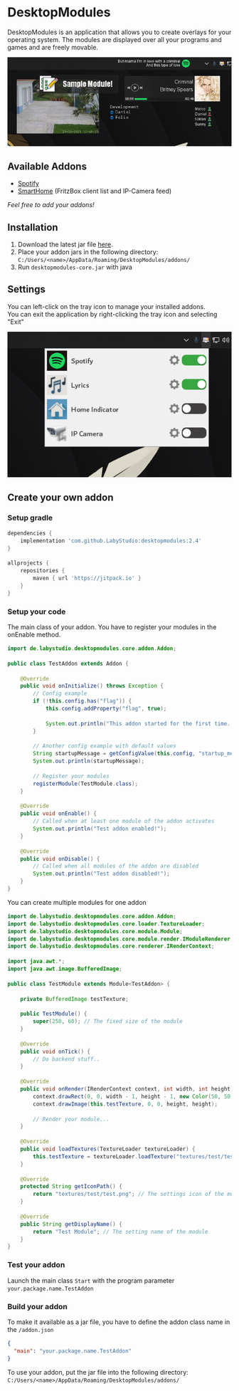 # DesktopModules
DesktopModules is an application that allows you to create overlays for your operating system.
The modules are displayed over all your programs and games and are freely movable.

![preview](.github/assets/preview.png)

## Available Addons
- [Spotify](https://github.com/LabyStudio/spotify-addon)
- [SmartHome](https://github.com/LabyStudio/smarthome-addon) (FritzBox client list and IP-Camera feed)

*Feel free to add your addons!*

## Installation
1. Download the latest jar file [here](https://github.com/LabyStudio/desktopmodules/releases/).
2. Place your addon jars in the following directory: ``C:/Users/<name>/AppData/Roaming/DesktopModules/addons/``
3. Run ``desktopmodules-core.jar`` with java

## Settings
You can left-click on the tray icon to manage your installed addons.<br>
You can exit the application by right-clicking the tray icon and selecting "Exit"

![settings](.github/assets/settings.png)

## Create your own addon
### Setup gradle

```groovy
dependencies {
    implementation 'com.github.LabyStudio:desktopmodules:2.4'
}

allprojects {
    repositories {
        maven { url 'https://jitpack.io' }
    }
}
```

### Setup your code

The main class of your addon. You have to register your modules in the onEnable method.
```java
import de.labystudio.desktopmodules.core.addon.Addon;

public class TestAddon extends Addon {

    @Override
    public void onInitialize() throws Exception {
        // Config example
        if (!this.config.has("flag")) {
            this.config.addProperty("flag", true);

            System.out.println("This addon started for the first time. My config can remember that!");
        }

        // Another config example with default values
        String startupMessage = getConfigValue(this.config, "startup_message", "Hello World!");
        System.out.println(startupMessage);
        
        // Register your modules
        registerModule(TestModule.class);
    }

    @Override
    public void onEnable() {
        // Called when at least one module of the addon activates
        System.out.println("Test addon enabled!");
    }

    @Override
    public void onDisable() {
        // Called when all modules of the addon are disabled
        System.out.println("Test addon disabled!");
    }
}
```

You can create multiple modules for one addon

```java
import de.labystudio.desktopmodules.core.addon.Addon;
import de.labystudio.desktopmodules.core.loader.TextureLoader;
import de.labystudio.desktopmodules.core.module.Module;
import de.labystudio.desktopmodules.core.module.render.IModuleRenderer;
import de.labystudio.desktopmodules.core.renderer.IRenderContext;

import java.awt.*;
import java.awt.image.BufferedImage;

public class TestModule extends Module<TestAddon> {

    private BufferedImage testTexture;

    public TestModule() {
        super(250, 60); // The fixed size of the module
    }

    @Override
    public void onTick() {
        // Do backend stuff..
    }

    @Override
    public void onRender(IRenderContext context, int width, int height) {
        context.drawRect(0, 0, width - 1, height - 1, new Color(50, 50, 50, 130));
        context.drawImage(this.testTexture, 0, 0, height, height);

        // Render your module...
    }
    
    @Override
    public void loadTextures(TextureLoader textureLoader) {
        this.testTexture = textureLoader.loadTexture("textures/test/test.png"); // Load a texture
    }
    
    @Override
    protected String getIconPath() {
        return "textures/test/test.png"; // The settings icon of the module
    }

    @Override
    public String getDisplayName() {
        return "Test Module"; // The setting name of the module
    }
}
```

### Test your addon
Launch the main class ``Start`` with the program parameter ``your.package.name.TestAddon``

### Build your addon
To make it available as a jar file, you have to define the addon class name in the ``/addon.json``
```json
{
  "main": "your.package.name.TestAddon"
}
```

To use your addon, put the jar file into the following directory: ``C:/Users/<name>/AppData/Roaming/DesktopModules/addons/``
